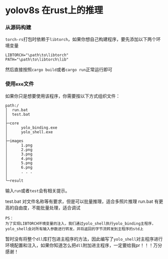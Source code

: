 # yolov8s 在rust上的推理
### 从源码构建
`torch-rs`打包时依赖于`libtorch`，如果你想自己构建程序，要先添加以下两个环境变量
```
LIBTORCH="\path\to\libtorch"
PATH="\path\to\libtorch\lib"
```
然后直接按照`cargo build`或者`cargo run`正常运行即可
### 使用`exe`文件
如果你只是想要使用该程序，你需要按以下方式组织文件：
```
path:/
│  run.bat
│  test.bat
│
├─core
│      yolo_binding.exe
│      yolo_shell.exe
│
├─images
│      1.png
│      2.png
│      3.png
│      4.png
│      5.png
│      6.png
│      . . .
│
└─result
```
输入`run`或者`test`会有相关提示。

test.bat 对文件名称等有要求，但是可以批量推理，适合多照片推理
run.bat 有更高的自由度，不能批量处理，适合调试

```
PS：
为了实现LIBTORCH环境变量的注入，我们通过yolo_shell执行yolo_binding主程序，yolo_shell会对所有输入参数进行转发，并将返回的字节流转发到主程序的std上
```
暂时没有将整个`dll`库打包进主程序的方法，因此编写了`yolo_shell`对主程序进行环境配置和注入，如果你知道怎么把`dll`附加进主程序，一定要给我pr！！！万分感谢！
